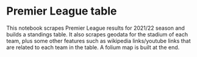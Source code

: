 # Premier League table

This notebook scrapes Premier League results for 2021/22 season and builds a standings table. It also scrapes geodata for the stadium of each team, plus some other features such as wikipedia links/youtube links that are related to each team in the table. A folium map is built at the end.
